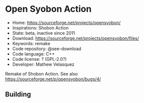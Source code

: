# Open Syobon Action

- Home: https://sourceforge.net/projects/opensyobon/
- Inspirations: Shobon Action
- State: beta, inactive since 2011
- Download: https://sourceforge.net/projects/opensyobon/files/
- Keywords: remake
- Code repository: @see-download
- Code language: C++
- Code license: ? (GPL-2.0?)
- Developer: Mathew Velasquez

Remake of Shobon Action.
See also https://sourceforge.net/p/opensyobon/bugs/4/

## Building
